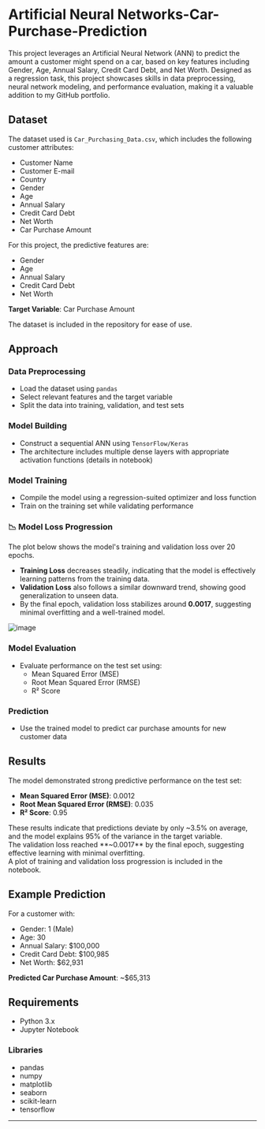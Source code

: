# Artificial Neural Networks-Car-Purchase-Prediction

This project leverages an Artificial Neural Network (ANN) to predict the amount a customer might spend on a car, based on key features including Gender, Age, Annual Salary, Credit Card Debt, and Net Worth. Designed as a regression task, this project showcases skills in data preprocessing, neural network modeling, and performance evaluation, making it a valuable addition to my GitHub portfolio.

## Dataset

The dataset used is `Car_Purchasing_Data.csv`, which includes the following customer attributes:

- Customer Name  
- Customer E-mail  
- Country  
- Gender  
- Age  
- Annual Salary  
- Credit Card Debt  
- Net Worth  
- Car Purchase Amount  

For this project, the predictive features are:

- Gender  
- Age  
- Annual Salary  
- Credit Card Debt  
- Net Worth  

**Target Variable**: Car Purchase Amount  

The dataset is included in the repository for ease of use.

## Approach

### Data Preprocessing

- Load the dataset using `pandas`  
- Select relevant features and the target variable  
- Split the data into training, validation, and test sets  

### Model Building

- Construct a sequential ANN using `TensorFlow/Keras`  
- The architecture includes multiple dense layers with appropriate activation functions (details in notebook)  

### Model Training

- Compile the model using a regression-suited optimizer and loss function  
- Train on the training set while validating performance

### 📉 Model Loss Progression

The plot below shows the model's training and validation loss over 20 epochs.

- **Training Loss** decreases steadily, indicating that the model is effectively learning patterns from the training data.
- **Validation Loss** also follows a similar downward trend, showing good generalization to unseen data.
- By the final epoch, validation loss stabilizes around **0.0017**, suggesting minimal overfitting and a well-trained model.

![image](https://github.com/user-attachments/assets/33c7b4b7-7178-4e3d-8c17-7a4c0fa71be0)



### Model Evaluation

- Evaluate performance on the test set using:
  - Mean Squared Error (MSE)  
  - Root Mean Squared Error (RMSE)  
  - R² Score  

### Prediction

- Use the trained model to predict car purchase amounts for new customer data

## Results

The model demonstrated strong predictive performance on the test set:

- **Mean Squared Error (MSE)**: 0.0012  
- **Root Mean Squared Error (RMSE)**: 0.035  
- **R² Score**: 0.95  

These results indicate that predictions deviate by only ~3.5% on average, and the model explains 95% of the variance in the target variable.  
The validation loss reached **~0.0017** by the final epoch, suggesting effective learning with minimal overfitting.  
A plot of training and validation loss progression is included in the notebook.

## Example Prediction

For a customer with:

- Gender: 1 (Male)  
- Age: 30  
- Annual Salary: $100,000  
- Credit Card Debt: $100,985  
- Net Worth: $62,931  

**Predicted Car Purchase Amount**: ~$65,313

## Requirements

- Python 3.x  
- Jupyter Notebook  

### Libraries

- pandas  
- numpy  
- matplotlib  
- seaborn  
- scikit-learn  
- tensorflow  

---

